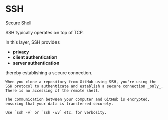 # SSH

Secure Shell

SSH typically operates on top of TCP.

In this layer, SSH provides
* **privacy**
* **client authentication**
* **server authentication**

thereby establishing a secure connection.

~~~admonish example title="Using SSH with GitHub"
When you clone a repository from GitHub using SSH, you're using the SSH protocol to authenticate and establish a secure connection _only_. There is no accessing of the remote shell.

The communication between your computer and GitHub is encrypted, ensuring that your data is transferred securely.
~~~

~~~admonish tip
Use `ssh -v` or `ssh -vv` etc. for verbosity.
~~~
